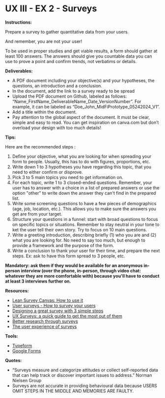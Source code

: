 # UX III - EX 2 - Surveys

**Instructions:** 

Prepare a survey to gather quantitative data from your users. 

And remember, you are not your user!

To be used in proper studies and get viable results, a form should gather at least 100 answers. The answers should give you countable data you can use to prove a point and confirm trends, not verbatims or details.

**Deliverables:** 

- A PDF document including your objective(s) and your hypotheses, the questions, an introduction and a conclusion.
- In the document, add the link to a survey ready to be spread
- Upload the PDF document on Github, labeled as follows: “Name_FirstName_DeliverableName_Date_VersionNumber”. For example, it can be labeled as “Doe_John_MidFiPrototype_05242024_V1”.
- Add a title within the document.
- Pay attention to the global aspect of the document. It must be clear, simple and easy to read. You can get inspiration on canva.com but don’t overload your design with too much details!


**Tips:** 

Here are the recommended steps : 

1. Define your objective, what you are looking for when spreading your form to people. Usually, this has to do with figures, proportions, etc.
2. Write down 1 to 3 hypotheses you have regarding this topic, that you need to either confirm or disprove. 
3. Pick 3 to 5 main topics you need to get information on.
4. For each topic, write 1 to 3 closed-ended questions. Remember, your user has to answer with a choice in a list of prepared answers or use the option "other" to write down the answer they can't find in the prepared list.
5. Write some screening questions to have a few pieces of demographics (age, job, location, etc.). This allows you to make sure the answers you get are from your target. 
6. Structure your questions in a funnel: start with broad questions to focus on specific topics or situations. Remember to stay neutral in your tone to ket the user tell their own story. Try to focus on 10 main questions.
7. Write a greeting introduction, describing briefly (1) who you are and (2) what you are looking for. No need to say too much, but enough to provide a framework and the purpose of the form. 
8. Write a conclusion to thank your user for their time, and prepare the next steps. Ex: ask to have this form spread to 3 people, etc.

**Mandatory: ask them if they would be available for an anonymous in-person interview (over the phone, in-person, through video chat: whatever they are more comfortable with) because you'll have to conduct at least 3 interviews further on.** 

**Resources:** 

- [Lean Survey Canvas: How to use it](https://medium.com/think-big-work-smart/the-lean-survey-canvas-1b0a00cab200)
- [User surveys - How to survey your users](https://refiner.io/blog/user-surveys/)
- [Designing a great survey with 3 simple steps](https://uxdesign.cc/designing-a-great-survey-with-3-simple-steps-283abaa67ad6)
- [UX Surveys: a quick guide to get the most out of them](https://uxdesign.cc/ux-surveys-a-quick-guide-to-get-the-most-out-of-them-1889d136be6a)
- [Better research through surveys](https://uxmastery.com/better-user-research-through-surveys/)
- [The user experience of surveys](https://uxdesign.cc/the-user-experience-of-surveys-a5420c82604a)

**Tools:** 

- [Typeform](https://www.typeform.com/)
- [Google Forms](https://docs.google.com/forms/u/0/)

**Quotes:** 

- “Surveys measure and categorize attitudes or collect self-reported data that can help track or discover important issues to address.” Norman Nielsen Group
- Surveys are not accurate in providing behavioural data because USERS OMIT STEPS IN THE MIDDLE AND MEMORIES ARE FAULTY.
